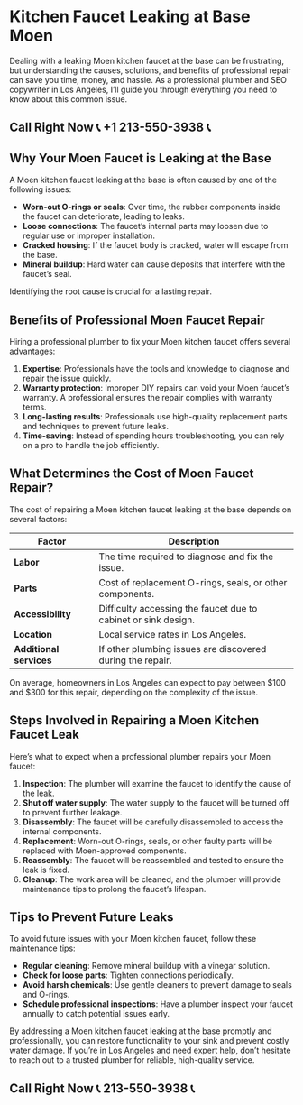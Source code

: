 # Kitchen Faucet Leaking at Base Moen

Dealing with a leaking Moen kitchen faucet at the base can be frustrating, but understanding the causes, solutions, and benefits of professional repair can save you time, money, and hassle. As a professional plumber and SEO copywriter in Los Angeles, I’ll guide you through everything you need to know about this common issue.

## Call Right Now 📞 +1 213-550-3938 📞

## Why Your Moen Faucet is Leaking at the Base

A Moen kitchen faucet leaking at the base is often caused by one of the following issues:  
- **Worn-out O-rings or seals**: Over time, the rubber components inside the faucet can deteriorate, leading to leaks.  
- **Loose connections**: The faucet’s internal parts may loosen due to regular use or improper installation.  
- **Cracked housing**: If the faucet body is cracked, water will escape from the base.  
- **Mineral buildup**: Hard water can cause deposits that interfere with the faucet’s seal.  

Identifying the root cause is crucial for a lasting repair.

## Benefits of Professional Moen Faucet Repair

Hiring a professional plumber to fix your Moen kitchen faucet offers several advantages:  
1. **Expertise**: Professionals have the tools and knowledge to diagnose and repair the issue quickly.  
2. **Warranty protection**: Improper DIY repairs can void your Moen faucet’s warranty. A professional ensures the repair complies with warranty terms.  
3. **Long-lasting results**: Professionals use high-quality replacement parts and techniques to prevent future leaks.  
4. **Time-saving**: Instead of spending hours troubleshooting, you can rely on a pro to handle the job efficiently.  

## What Determines the Cost of Moen Faucet Repair?

The cost of repairing a Moen kitchen faucet leaking at the base depends on several factors:  

| **Factor**               | **Description**                                                                 |
|--------------------------|---------------------------------------------------------------------------------|
| **Labor**                | The time required to diagnose and fix the issue.                                |
| **Parts**                | Cost of replacement O-rings, seals, or other components.                       |
| **Accessibility**        | Difficulty accessing the faucet due to cabinet or sink design.                |
| **Location**             | Local service rates in Los Angeles.                                            |
| **Additional services**  | If other plumbing issues are discovered during the repair.                     |

On average, homeowners in Los Angeles can expect to pay between $100 and $300 for this repair, depending on the complexity of the issue.

## Steps Involved in Repairing a Moen Kitchen Faucet Leak

Here’s what to expect when a professional plumber repairs your Moen faucet:  
1. **Inspection**: The plumber will examine the faucet to identify the cause of the leak.  
2. **Shut off water supply**: The water supply to the faucet will be turned off to prevent further leakage.  
3. **Disassembly**: The faucet will be carefully disassembled to access the internal components.  
4. **Replacement**: Worn-out O-rings, seals, or other faulty parts will be replaced with Moen-approved components.  
5. **Reassembly**: The faucet will be reassembled and tested to ensure the leak is fixed.  
6. **Cleanup**: The work area will be cleaned, and the plumber will provide maintenance tips to prolong the faucet’s lifespan.  

## Tips to Prevent Future Leaks

To avoid future issues with your Moen kitchen faucet, follow these maintenance tips:  
- **Regular cleaning**: Remove mineral buildup with a vinegar solution.  
- **Check for loose parts**: Tighten connections periodically.  
- **Avoid harsh chemicals**: Use gentle cleaners to prevent damage to seals and O-rings.  
- **Schedule professional inspections**: Have a plumber inspect your faucet annually to catch potential issues early.  

By addressing a Moen kitchen faucet leaking at the base promptly and professionally, you can restore functionality to your sink and prevent costly water damage. If you’re in Los Angeles and need expert help, don’t hesitate to reach out to a trusted plumber for reliable, high-quality service.
## Call Right Now 📞 213-550-3938 📞